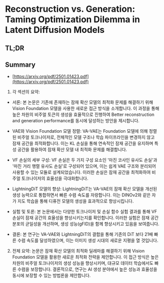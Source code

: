 # Reconstruction vs. Generation: Taming Optimization Dilemma in Latent Diffusion Models
## TL;DR
## Summary
- [https://arxiv.org/pdf/2501.01423.pdf](https://arxiv.org/pdf/2501.01423.pdf)

1. 각 섹션의 요약:

- 서론: 본 논문은 기존에 존재하는 잠재 확산 모델의 최적화 문제를 해결하기 위해 Vision Foundation 모델을 사용한 새로운 접근 방식을 소개합니다. 이 과정을 통해 높은 차원의 비주얼 토큰의 생성을 효율적으로 진행하여 Better reconstruction and generation performance를 동시에 달성하는 방안을 제시합니다.

- VAE와 Vision Foundation 모델 정렬: VA-VAE는 Foundation 모델에 의해 정렬된 비주얼 토크나이저로, 전체적인 모델 구조나 학습 파이프라인을 변경하지 않고 잠재 공간을 최적화합니다. 이는 KL 손실을 통해 연속적인 잠재 공간을 유지하며 특성 공간을 활용하여 잠재 확산 모델 내 최적화 문제를 해결합니다.

- VF 손실의 세부 구성: VF 손실은 두 가지 구성 요소인 '마진 코사인 유사도 손실'과 '마진 거리 행렬 유사도 손실'로 구성되어 있으며, 이는 쉽게 VAE 구조와 분리되어 사용할 수 있는 모듈로 설계되었습니다. 이러한 손실은 잠재 공간을 최적화하여 비주얼 토크나이저의 효율성을 극대화합니다.

- LightningDiT 모델의 향상: LightningDiT는 VA-VAE의 잠재 확산 모델을 개선된 생성 능력으로 통합하면서 빠른 수렴 속도를 자랑합니다. 이는 DINOv2와 같은 자가 지도 학습을 통해 디퓨전 모델의 생성을 효과적으로 향상시킵니다.

- 실험 및 토론: 본 논문에서는 다양한 토크나이저 및 손실 함수 실험 결과를 통해 VF 손실이 잠재 공간의 효율성을 향상시키는지를 확인합니다. 이러한 실험은 잠재 공간 분포의 균일성을 개선하며, 생성 성능(gFID)을 함께 향상시키고 있음을 보여줍니다.

- 결론: 본 연구는 VA-VAE와 LightningDiT의 결합을 통해 기존의 DiT 보다 21배 빠른 수렴 속도를 달성하였으며, 이는 이미지 생성 시대의 새로운 지평을 열 것입니다.

2. 전체 요약: 
논문은 잠재 확산 모델의 최적화 딜레마를 해결하기 위해 Vision Foundation 모델을 활용한 새로운 최적화 전략을 제안합니다. 이 접근 방식은 높은 차원의 비주얼 토크나이저의 생성 성능을 향상시키며, 대규모 데이터 학습에서도 빠른 수렴을 보장합니다. 결론적으로, 연구는 AI 생성 분야에서 높은 성능과 효율성을 동시에 보장할 수 있는 방법론을 제안합니다.